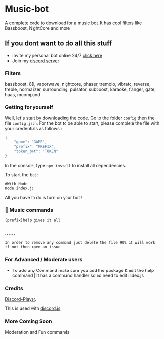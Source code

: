 # Music-bot
A complete code to download for a music bot. It has cool filters like Bassboost, NightCore and more

## If you dont want to do all this stuff
- invite my personal bot online 24/7 [click here](https://bit.ly/musicalbot)
- Join my [discord server](https://discord.gg/KU77fNm)

### Filters
bassboost, 8D, vaporwave, nightcore, phaser, tremolo, vibrato, reverse, treble, normalizer, surrounding, pulsator, subboost, karaoke, flanger, gate, haas, mcompand


### Getting for yourself

Well, let's start by downloading the code.
Go to the folder `config` then the file `config.json`.
For the bot to be able to start, please complete the file with your credentials as follows :

```js
{
    "game": "GAME",
    "prefix": "PREFIX",
    "token_bot": "TOKEN"
}
```

In the console, type `npm install` to install all dependencies.

To start the bot :

```
#With Node
node index.js
```

All you have to do is turn on your bot !

### 🎵 Music commands

```
[prefix]help gives it all
```

###  ......

```
In order to remove any command just delete the file 90% it will work if not then open an issue 
```
### For Advanced / Moderate users
- To add any Command make sure you add the package & edit the help command | It has a command handler so no need to edit index.js
### Credits

 [Discord-Player](https://github.com/Androz2091/discord-player).

This is used with [discord.js](https://www.npmjs.com/package/discord.js)

### More Coming Soon
Moderation and Fun commands
